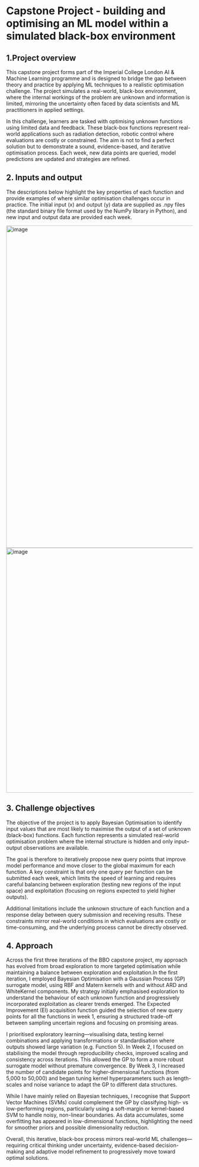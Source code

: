 # **Capstone Project - building and optimising an ML model within a simulated black-box environment**
## **1.Project overview**
This capstone project forms part of the Imperial College London AI & Machine Learning programme and is designed to bridge the gap between theory and practice by applying ML techniques to a realistic optimisation challenge. The project simulates a real-world, black-box environment, where the internal workings of the problem are unknown and information is limited, mirroring the uncertainty often faced by data scientists and ML practitioners in applied settings.

In this challenge, learners are tasked with optimising unknown functions using limited data and feedback. These black-box functions represent real-world applications such as radiation detection, robotic control where evaluations are costly or constrained. The aim is not to find a perfect solution but to demonstrate a sound, evidence-based, and iterative optimisation process. Each week, new data points are queried, model predictions are updated and strategies are refined.
## **2. Inputs and output**
The descriptions below highlight the key properties of each function and provide examples of where similar optimisation challenges occur in practice. The initial input (x) and output (y) data are supplied as .npy files (the standard binary file format used by the NumPy library in Python), and new input and output data are provided each week.

<img width="1229" height="871" alt="image" src="https://github.com/user-attachments/assets/93cf30f2-c1ff-47e8-9d70-62991f481eaa" /><img width="1231" height="662" alt="image" src="https://github.com/user-attachments/assets/9f4c282f-62a2-4889-887a-4fd06aebdd52" />
## **3. Challenge objectives** 
The objective of the project is to apply Bayesian Optimisation to identify input values that are most likely to maximise the output of a set of unknown (black-box) functions. Each function represents a simulated real-world optimisation problem where the internal structure is hidden and only input–output observations are available.

The goal is therefore to iteratively propose new query points that improve model performance and move closer to the global maximum for each function. A key constraint is that only one query per function can be submitted each week, which limits the speed of learning and requires careful balancing between exploration (testing new regions of the input space) and exploitation (focusing on regions expected to yield higher outputs).

Additional limitations include the unknown structure of each function and a response delay between query submission and receiving results. These constraints mirror real-world conditions in which evaluations are costly or time-consuming, and the underlying process cannot be directly observed.
## **4. Approach** 
Across the first three iterations of the BBO capstone project, my approach has evolved from broad exploration to more targeted optimisation while maintaining a balance between exploration and exploitation.In the first iteration, I employed Bayesian Optimisation with a Gaussian Process (GP) surrogate model, using RBF and Matern kernels with and without ARD and WhiteKernel components. My strategy initially emphasised exploration to understand the behaviour of each unknown function and progressively incorporated exploitation as clearer trends emerged. The Expected Improvement (EI) acquisition function guided the selection of new query points for all the functions in week 1, ensuring a structured trade-off between sampling uncertain regions and focusing on promising areas.

I prioritised exploratory learning—visualising data, testing kernel combinations and applying transformations or standardisation where outputs showed large variation (e.g. Function 5). In Week 2, I focused on stabilising the model through reproducibility checks, improved scaling and consistency across iterations. This allowed the GP to form a more robust surrogate model without premature convergence. By Week 3, I increased the number of candidate points for higher-dimensional functions (from 5,000 to 50,000) and began tuning kernel hyperparameters such as length-scales and noise variance to adapt the GP to different data structures.

While I have mainly relied on Bayesian techniques, I recognise that Support Vector Machines (SVMs) could complement the GP by classifying high- vs low-performing regions, particularly using a soft-margin or kernel-based SVM to handle noisy, non-linear boundaries. As data accumulates, some overfitting has appeared in low-dimensional functions, highlighting the need for smoother priors and possible dimensionality reduction.

Overall, this iterative, black-box process mirrors real-world ML challenges—requiring critical thinking under uncertainty, evidence-based decision-making and adaptive model refinement to progressively move toward optimal solutions.
